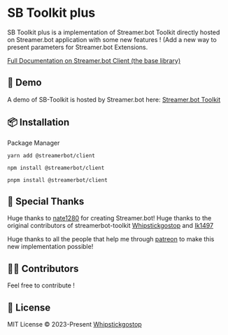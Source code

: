 # SB Toolkit plus

SB Toolkit plus is a implementation of Streamer.bot Toolkit directly hosted on Streamer.bot application with some new features ! (Add a new way to present parameters for Streamer.bot Extensions.

[Full Documentation on Streamer.bot Client (the base library)](https://streamerbot.github.io/client/)

## 🌈 Demo
A demo of SB-Toolkit is hosted by Streamer.bot here: [Streamer.bot Toolkit](https://toolkit.streamer.bot)

## 📦 Installation

Package Manager

```
yarn add @streamerbot/client

npm install @streamerbot/client

pnpm install @streamerbot/client
```

## 🌸 Special Thanks

Huge thanks to [nate1280](https://github.com/nate1280) for creating Streamer.bot!
Huge thanks to the original contributors of streamerbot-toolkit [Whipstickgostop](https://github.com/whipstickgostop) and [Ik1497](https://github.com/ik1497)

Huge thanks to all the people that help me through [patreon](https://www.patreon.com/TakuDev) to make this new implementation possible!

## 👨‍🚀 Contributors
Feel free to contribute !

## 📄 License
MIT License © 2023-Present [Whipstickgostop](https://github.com/whipstickgostop)
